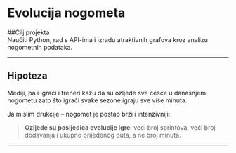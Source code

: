 # Evolucija nogometa

##Cilj projekta  
Naučiti Python, rad s API-ima i izradu atraktivnih grafova kroz analizu nogometnih podataka.

---

## Hipoteza
Mediji, pa i igrači i treneri kažu da su ozljede sve češće u današnjem nogometu zato što igrači svake sezone igraju sve više minuta.

Ja mislim drukčije – nogomet je postao brži i intenzivniji:

> **Ozljede su posljedica evolucije igre**: veći broj sprintova, veći broj dodavanja i ukupno prijeđenog puta, a ne broj minuta.

---
